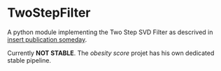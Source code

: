 # TwoStepFilter
A python module implementing the Two Step SVD Filter as descrived in [insert publication someday]().

Currently **NOT STABLE**. The *obesity score* projet has his own dedicated stable pipeline.


